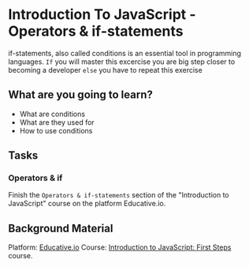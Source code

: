 # Introduction To JavaScript -  Operators & if-statements

if-statements, also called conditions is an essential tool in programming languages. `If` you will master this excercise you are big step closer to becoming a developer `else` you have to repeat this exercise


## What are you going to learn?

* What are conditions
* What are they used for
* How to use conditions

## Tasks

### Operators & if
Finish the `Operators & if-statements` section of the "Introduction to JavaScript" course on the platform Educative.io.

## Background Material
Platform: [Educative.io](https://www.educative.io/)
Course:   [Introduction to JavaScript: First Steps](https://www.educative.io/courses/introduction-to-javascript-first-steps) course.
